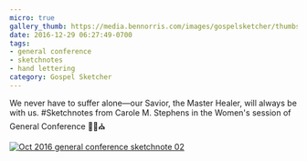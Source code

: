 ```yaml
---
micro: true
gallery_thumb: https://media.bennorris.com/images/gospelsketcher/thumbs/oct-16-0-stephens.jpg
date: 2016-12-29 06:27:49-0700
tags:
- general conference
- sketchnotes
- hand lettering
category: Gospel Sketcher
---
```


We never have to suffer alone—our Savior, the Master Healer, will always be with us.
#Sketchnotes from Carole M. Stephens in the Women's session of General Conference ✍🏼⛪️

[![Oct 2016 general conference sketchnote 02](https://media.bennorris.com/images/gospelsketcher/general-conference/oct-2016/oct-16-0-stephens.jpg)](https://media.bennorris.com/images/gospelsketcher/general-conference/oct-2016/oct-16-0-stephens.jpg)